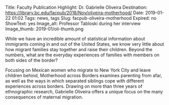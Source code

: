 Title: Faculty Publication Highlight: Dr. Gabrielle Oliveira 
Destination: https://library.bc.edu/facpub/2018/Nov/oliveira-motherhood/
Date: 2019-01-22 01:02
Tags: news, tags 
Slug: facpub-oliveira-motherhood
Expired: no
ShowText: yes
Image_alt: Professor Tabloski during her interview
Image_thumb: 2019-01/oli-thumb.png

While we have an incredible amount of statistical information about immigrants coming in and out of the United States, we know very little about how migrant families stay together and raise their children. Beyond the numbers, what are the everyday experiences of families with members on both sides of the border?

Focusing on Mexican women who migrate to New York City and leave children behind, Motherhood across Borders examines parenting from afar, as well as the ways in which separated siblings cope with different experiences across borders. Drawing on more than three years of ethnographic research, Gabrielle Oliveira offers a unique focus on the many consequences of maternal migration.
